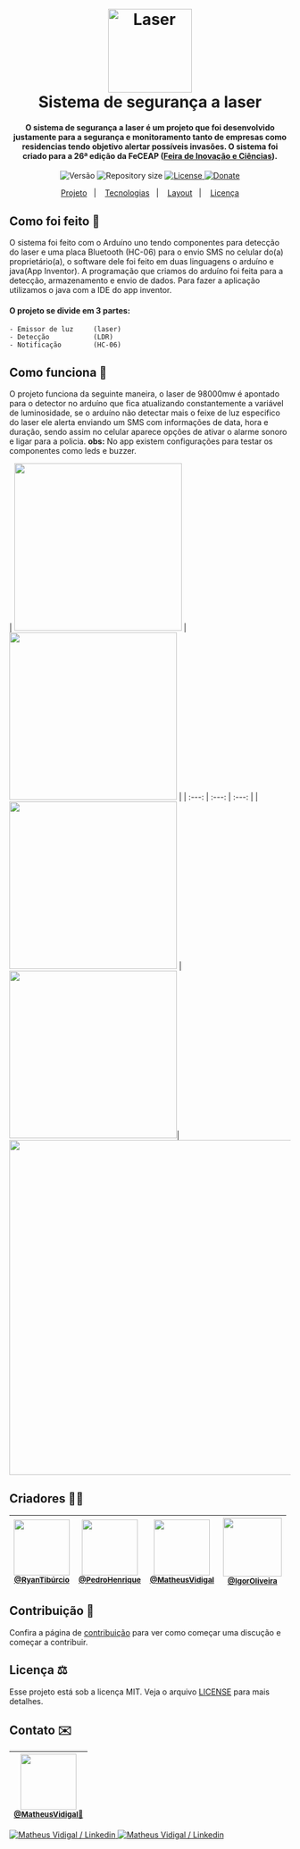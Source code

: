 <h1 align="center">
  <br>
    <img src="https://user-images.githubusercontent.com/52816125/83941765-651c3f00-a7c4-11ea-886d-e1bb0cef25b8.png" width="150" alt="Laser">
  <br>
    Sistema de segurança a laser
</h1>
<h4 align="center"> O sistema de segurança a laser é um projeto que foi desenvolvido justamente para a <b>segurança e monitoramento</b> tanto de empresas como residencias tendo objetivo alertar possíveis invasões. O sistema foi criado para a 26ª edição da <b>FeCEAP</b> (<a href="https://ceappedreira.org.br/atuacao/eventos/feceap/">Feira de Inovação e Ciências</a>).</h4>
<p align="center">
  <img alt="Versão" src="https://img.shields.io/static/v1?label=Version&message=1.0&color=greeen&labelColor=000000">
  <img alt="Repository size" src="https://img.shields.io/github/repo-size/NyctibiusVII/Sistema-de-seguranca-a-laser?color=greeen&labelColor=000000">
  <a href="https://github.com/NyctibiusVII/Sistema-de-seguranca-a-laser/blob/master/LICENSE">
    <img alt="License" src="https://img.shields.io/static/v1?label=License&message=MIT&color=greeen&labelColor=000000">
  </a>
  <a href="https://picpay.me/Matheus_nyctibius_vii">
    <img alt="Donate" src="https://img.shields.io/static/v1?label=$&message=Donate&color=ff69b4&labelColor=000000">
  </a>
</p>
<p align="center">
  <a href="#Como-foi-feito-">Projeto</a>&nbsp;&nbsp;&nbsp;|&nbsp;&nbsp;&nbsp;
  <a href="#tecnologias-">Tecnologias</a>&nbsp;&nbsp;&nbsp;|&nbsp;&nbsp;&nbsp;
  <a href="#layout-">Layout</a>&nbsp;&nbsp;&nbsp;|&nbsp;&nbsp;&nbsp;
  <a href="#licença-%EF%B8%8F">Licença</a>
</p>
 
   ## Como foi feito 🤯
   O sistema foi feito com o Arduíno uno tendo componentes para detecção do laser e uma placa Bluetooth (HC-06) para o envio SMS no celular do(a) proprietário(a), o software dele foi feito em duas linguagens o arduíno e java(App Inventor). A programação que criamos do arduíno foi feita para a detecção, armazenamento e envio de dados. Para fazer a aplicação utilizamos o java com a IDE do app inventor.

  #### O projeto se divide em 3 partes:
    - Emissor de luz     (laser)
    - Detecção           (LDR)
    - Notificação        (HC-06)



## Como funciona 🧩
O projeto funciona da seguinte maneira, o laser de 98000mw é apontado para o detector no arduíno que fica atualizando constantemente a variável de luminosidade, se o arduíno não detectar mais o feixe de luz especifico do laser ele alerta enviando um SMS com informações de data, hora e duração, sendo assim no celular aparece opções de ativar o alarme sonoro e ligar para a policia. 
**obs:** No app existem configurações para testar os componentes como leds e buzzer. 

<p align="center">

| <img src="https://user-images.githubusercontent.com/52816125/83943147-fc3ac400-a7cf-11ea-9c86-d6a1c5cb0e40.jpg" width="300px"> |   <img src="https://user-images.githubusercontent.com/52816125/83943139-f5ac4c80-a7cf-11ea-87e1-5b11c0b6b2cc.jpg" width="300px"> |
| :---: | :---: | :---: |
|   <img src="https://user-images.githubusercontent.com/52816125/83943142-f80ea680-a7cf-11ea-953b-39935add412a.jpg" width="300px"> |  <img src="https://user-images.githubusercontent.com/52816125/83943143-fa710080-a7cf-11ea-8b39-5c1b99977b2f.jpg" width="300px">|
<img src="https://user-images.githubusercontent.com/52816125/83943145-fc3ac400-a7cf-11ea-91ac-3a614c5c86da.jpg" width="600px">
</p>

## Criadores 👨‍💻
| <img src="https://user-images.githubusercontent.com/52816125/83942234-28524700-a7c8-11ea-8b43-74f0eeb3a45b.jpg" width="100px"><br><sub><a href="https://www.instagram.com/f._ryan_/?hl=pt-br">@RyanTibúrcio</a></sub> | <img src="https://user-images.githubusercontent.com/52816125/83942310-b5959b80-a7c8-11ea-8fcd-0136de334553.jpg" width=100><br><sub><a href="https://www.instagram.com/dustfingerxx/?hl=pt-br">@PedroHenrique</a></sub> | <img src="https://user-images.githubusercontent.com/52816125/90341686-05b68880-dfd8-11ea-969c-70c9ce9d0278.jpg" width=100><br><sub><a href="https://www.instagram.com/nyctibius_vii/?hl=pt-br">@MatheusVidigal</a></sub> | <img src="https://user-images.githubusercontent.com/52816125/83942546-c6dfa780-a7ca-11ea-834c-002259b10e72.jpg" width=105><br><sub><a href="https://www.facebook.com/igor.felix.3958">@IgorOliveira</a></sub> |
| :---: | :---: | :---: | :---: |

## Contribuição 💭
Confira a página de [contribuição](./CONTRIBUTING.md) para ver como começar uma discução e começar a contribuir.

## Licença ⚖️
Esse projeto está sob a licença MIT. Veja o arquivo [LICENSE](https://github.com/NyctibiusVII/Sistema-de-seguranca-a-laser/blob/master/LICENSE) para mais detalhes.

## Contato ✉️
| <img src="https://user-images.githubusercontent.com/52816125/90341686-05b68880-dfd8-11ea-969c-70c9ce9d0278.jpg" width=100><br><sub><a href="https://www.instagram.com/nyctibius_vii/?hl=pt-br">@MatheusVidigal🦊</a></sub> |
| :---: |

<p align="left">	
   <a href="https://www.linkedin.com/in/matheus-vidigal-nyctibiusvii/">
      <img alt="Matheus Vidigal / Linkedin" src="https://img.shields.io/badge/-Matheus Vidigal-greeen?style=flat&logo=Linkedin&logoColor=white" />
   </a>
   <a href="https://mail.google.com/mail/u/1/#inbox?compose=GTvVlcSGLCKpKJfwPsKKqzXBplKkGtCLvCQcFWdWxCxQFfkHzzjVkgzrMFPBgKBmWFHvrjrCsMqSH">
      <img alt="Matheus Vidigal / Linkedin" src="https://img.shields.io/badge/-Matheus Vidigal-greeen?style=flat&logo=Gmail&logoColor=white" />
   </a>
</p>
